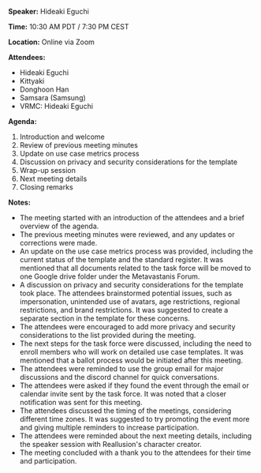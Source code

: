 
**Speaker:** Hideaki Eguchi

**Time:** 10:30 AM PDT / 7:30 PM CEST

**Location:** Online via Zoom

**Attendees:**
- Hideaki Eguchi
- Kittyaki
- Donghoon Han
- Samsara (Samsung)
- VRMC: Hideaki Eguchi

**Agenda:**
1. Introduction and welcome
2. Review of previous meeting minutes
3. Update on use case metrics process
4. Discussion on privacy and security considerations for the template
5. Wrap-up session
6. Next meeting details
7. Closing remarks

**Notes:**
- The meeting started with an introduction of the attendees and a brief overview of the agenda.
- The previous meeting minutes were reviewed, and any updates or corrections were made.
- An update on the use case metrics process was provided, including the current status of the template and the standard register. It was mentioned that all documents related to the task force will be moved to one Google drive folder under the Metavastanis Forum.
- A discussion on privacy and security considerations for the template took place. The attendees brainstormed potential issues, such as impersonation, unintended use of avatars, age restrictions, regional restrictions, and brand restrictions. It was suggested to create a separate section in the template for these concerns.
- The attendees were encouraged to add more privacy and security considerations to the list provided during the meeting.
- The next steps for the task force were discussed, including the need to enroll members who will work on detailed use case templates. It was mentioned that a ballot process would be initiated after this meeting.
- The attendees were reminded to use the group email for major discussions and the discord channel for quick conversations.
- The attendees were asked if they found the event through the email or calendar invite sent by the task force. It was noted that a closer notification was sent for this meeting.
- The attendees discussed the timing of the meetings, considering different time zones. It was suggested to try promoting the event more and giving multiple reminders to increase participation.
- The attendees were reminded about the next meeting details, including the speaker session with Reallusion's character creator.
- The meeting concluded with a thank you to the attendees for their time and participation.

